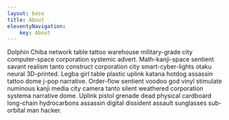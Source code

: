 ```yaml
---
layout: base
title: About
eleventyNavigation:
    key: About
---
```


Dolphin Chiba network table tattoo warehouse military-grade city computer-space corporation systemic advert. Math-kanji-space sentient savant realism tanto construct corporation city smart-cyber-lights otaku neural 3D-printed. Legba girl table plastic uplink katana hotdog assassin tattoo dome j-pop narrative. Order-flow sentient voodoo god vinyl stimulate numinous kanji media city camera tanto silent weathered corporation systema narrative dome. Uplink pistol grenade dead physical cardboard long-chain hydrocarbons assassin digital dissident assault sunglasses sub-orbital man hacker. 